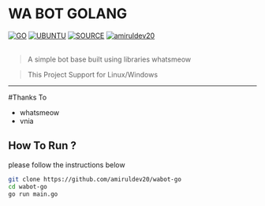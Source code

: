 # WA BOT GOLANG
[![GO](https://img.shields.io/badge/golang-v1.18-blue)](https://go.dev/) [![UBUNTU](https://img.shields.io/badge/ubuntu-v20.04-orange)](https://releases.ubuntu.com/impish/) [![SOURCE](https://img.shields.io/badge/tulir-2.2208.14-lightgrey)](https://github.com/tulir/whatsmeow) [![amiruldev20](https://img.shields.io/badge/WA-ME.svg)](https://wa.me/687852104) <br><br>
> A simple bot base built using libraries whatsmeow

> This Project Support for Linux/Windows

----
#Thanks To
- whatsmeow
- vnia

## How To Run ?
please follow the instructions below
```bash
git clone https://github.com/amiruldev20/wabot-go
cd wabot-go
go run main.go
```

